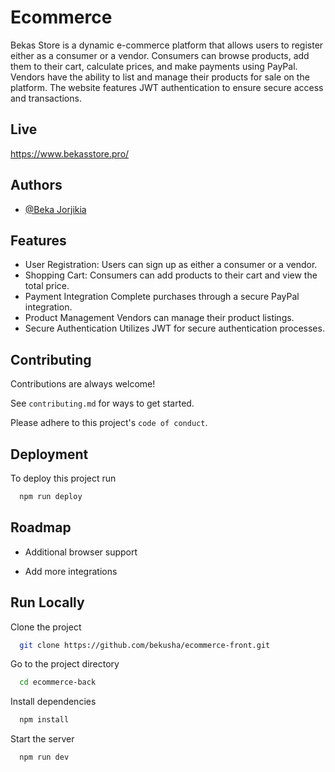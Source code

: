 
# Ecommerce 

Bekas Store is a dynamic e-commerce platform that allows users to register either as a consumer or a vendor. Consumers can browse products, add them to their cart, calculate prices, and make payments using PayPal. Vendors have the ability to list and manage their products for sale on the platform. The website features JWT authentication to ensure secure access and transactions.

## Live
https://www.bekasstore.pro/

## Authors

- [@Beka Jorjikia](https://github.com/bekusha)


## Features

- User Registration:
    Users can sign up as either a consumer or a vendor.
- Shopping Cart:
    Consumers can add products to their cart and view the total price.
- Payment Integration
    Complete purchases through a secure PayPal integration.
- Product Management
    Vendors can manage their product listings.
- Secure Authentication
    Utilizes JWT for secure authentication processes.



## Contributing

Contributions are always welcome!

See `contributing.md` for ways to get started.

Please adhere to this project's `code of conduct`.


## Deployment

To deploy this project run

```bash
  npm run deploy
```


## Roadmap

- Additional browser support

- Add more integrations


## Run Locally

Clone the project

```bash
  git clone https://github.com/bekusha/ecommerce-front.git
```

Go to the project directory

```bash
  cd ecommerce-back
```

Install dependencies

```bash
  npm install
```

Start the server

```bash
  npm run dev
```

